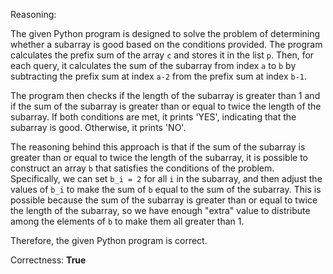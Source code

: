 Reasoning:

The given Python program is designed to solve the problem of determining whether a subarray is good based on the conditions provided. The program calculates the prefix sum of the array `c` and stores it in the list `p`. Then, for each query, it calculates the sum of the subarray from index `a` to `b` by subtracting the prefix sum at index `a-2` from the prefix sum at index `b-1`. 

The program then checks if the length of the subarray is greater than 1 and if the sum of the subarray is greater than or equal to twice the length of the subarray. If both conditions are met, it prints 'YES', indicating that the subarray is good. Otherwise, it prints 'NO'.

The reasoning behind this approach is that if the sum of the subarray is greater than or equal to twice the length of the subarray, it is possible to construct an array `b` that satisfies the conditions of the problem. Specifically, we can set `b_i = 2` for all `i` in the subarray, and then adjust the values of `b_i` to make the sum of `b` equal to the sum of the subarray. This is possible because the sum of the subarray is greater than or equal to twice the length of the subarray, so we have enough "extra" value to distribute among the elements of `b` to make them all greater than 1.

Therefore, the given Python program is correct.

Correctness: **True**
